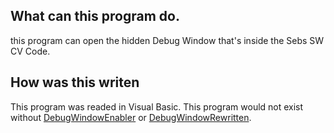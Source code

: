 ## What can this program do.
this program can open the hidden Debug Window that's inside the Sebs SW CV Code.
## How was this writen
This program was readed in Visual Basic. This program would not exist without [DebugWindowEnabler](https://github.com/stopyouhelper24/DebugWindowEnabler/releases/tag/1.0.0.0) or [DebugWindowRewritten](https://github.com/Alongusernamefornothing/DebugWindowRewritten).

